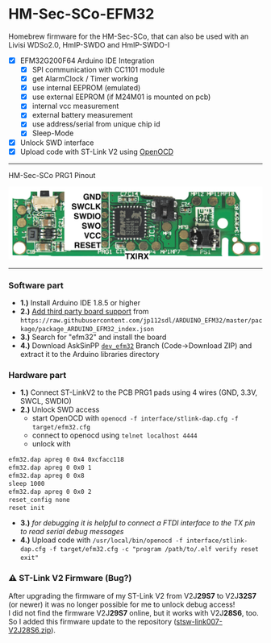 # HM-Sec-SCo-EFM32
Homebrew firmware for the HM-Sec-SCo, that can also be used with an Livisi WDSo2.0, HmIP-SWDO and HmIP-SWDO-I

- [x] EFM32G200F64 Arduino IDE Integration
  - [x] SPI communication with CC1101 module
  - [x] get AlarmClock / Timer working
  - [x] use internal EEPROM (emulated)
  - [x] use external EEPROM (if M24M01 is mounted on pcb)
  - [x] internal vcc measurement
  - [x] external battery measurement
  - [x] use address/serial from unique chip id
  - [x] Sleep-Mode
- [x] Unlock SWD interface
- [x] Upload code with ST-Link V2 using [OpenOCD](https://openocd.org)

<hr/>

HM-Sec-SCo PRG1 Pinout

![pinout](hm-sec-sco-pcb_pinout.png)

<hr/>

### Software part
- **1.)** Install Arduino IDE 1.8.5 or higher
- **2.)** [Add third party board support](https://support.arduino.cc/hc/en-us/articles/360016466340-Add-or-remove-third-party-boards-in-Boards-Manager) from `https://raw.githubusercontent.com/jp112sdl/ARDUINO_EFM32/master/package/package_ARDUINO_EFM32_index.json`
- **3.)** Search for "efm32" and install the board
- **4.)** Download AskSinPP [`dev_efm32`](https://github.com/jp112sdl/AskSinPP/tree/dev_efm32) Branch (Code->Download ZIP) and extract it to the Arduino libraries directory

### Hardware part
- **1.)** Connect ST-LinkV2 to the PCB PRG1 pads using 4 wires (GND, 3.3V, SWCL, SWDIO)
- **2.)** Unlock SWD access
  - start OpenOCD with `openocd -f interface/stlink-dap.cfg -f target/efm32.cfg`
  - connect to openocd using `telnet localhost 4444`
  - unlock with 
 ```
efm32.dap apreg 0 0x4 0xcfacc118
efm32.dap apreg 0 0x0 1
efm32.dap apreg 0 0x8
sleep 1000
efm32.dap apreg 0 0x0 2
reset_config none
reset init
```
- **3.)** _for debugging it is helpful to connect a FTDI interface to the TX pin to read serial debug messages_
- **4.)** Upload code with `/usr/local/bin/openocd -f interface/stlink-dap.cfg -f target/efm32.cfg -c "program /path/to/.elf verify reset exit"`

### :warning: ST-Link V2 Firmware (Bug?)
After upgrading the firmware of my ST-Link V2 from V2J**29S7** to V2J**32S7** (or newer) it was no longer possible for me to unlock debug access!<br/>
I did not find the firmware V2J**29S7** online, but it works with V2J**28S6**, too.<br/>
So I added this firmware update to the repository ([stsw-link007-V2J28S6.zip](https://github.com/jp112sdl/HM-Sec-SCo-EFM32/raw/master/stsw-link007-V2J28S6.zip)).
